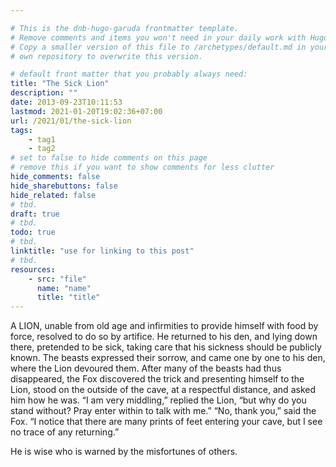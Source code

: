 ```yaml
---

# This is the dnb-hugo-garuda frontmatter template. 
# Remove comments and items you won't need in your daily work with Hugo.
# Copy a smaller version of this file to /archetypes/default.md in your
# own repository to overwrite this version.

# default front matter that you probably always need:
title: "The Sick Lion"
description: ""
date: 2013-09-23T10:11:53
lastmod: 2021-01-20T19:02:36+07:00
url: /2021/01/the-sick-lion
tags:
    - tag1
    - tag2
# set to false to hide comments on this page
# remove this if you want to show comments for less clutter
hide_comments: false
hide_sharebuttons: false
hide_related: false
# tbd.
draft: true
# tbd.
todo: true
# tbd.
linktitle: "use for linking to this post"
# tbd.
resources:
    - src: "file"
      name: "name"
      title: "title"
---
```

A LION, unable from old age and infirmities to provide himself with food by force, resolved to do so by artifice. He returned to his den, and lying down there, pretended to be sick, taking care that his sickness should be publicly known. The beasts expressed their sorrow, and came one by one to his den, where the Lion devoured them. After many of the beasts had thus disappeared, the Fox discovered the trick and presenting himself to the Lion, stood on the outside of the cave, at a respectful distance, and asked him how he was. “I am very middling,” replied the Lion, “but why do you stand without? Pray enter within to talk with me.” “No, thank you,” said the Fox. “I notice that there are many prints of feet entering your cave, but I see no trace of any returning.”

He is wise who is warned by the misfortunes of others.
